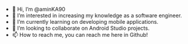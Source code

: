 - 👋 Hi, I’m @aminKA90
- 👀 I’m interested in increasing my knowledge as a software engineer.
- 🌱 I’m currently learning on developing mobile applications.
- 💞️ I’m looking to collaborate on Android Studio projects.
- 📫 How to reach me, you can reach me here in Github!

<!---
aminKA90/aminKA90 is a ✨ special ✨ repository because its `README.md` (this file) appears on your GitHub profile.
You can click the Preview link to take a look at your changes.
--->
